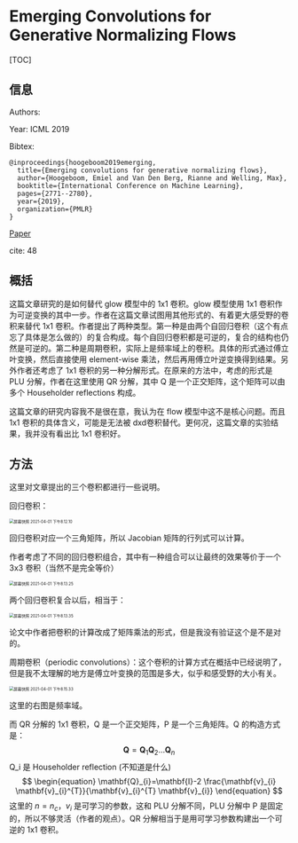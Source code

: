 # Emerging Convolutions for Generative Normalizing Flows

[TOC]

## 信息

Authors:

Year: ICML 2019

Bibtex:

```
@inproceedings{hoogeboom2019emerging,
  title={Emerging convolutions for generative normalizing flows},
  author={Hoogeboom, Emiel and Van Den Berg, Rianne and Welling, Max},
  booktitle={International Conference on Machine Learning},
  pages={2771--2780},
  year={2019},
  organization={PMLR}
}
```

[Paper](file:///Users/xieyutong/Documents/Research/PaperReading/Papers/emerging-convolutions-for-generative-normalizing-flows.pdf)

cite: 48



## 概括

这篇文章研究的是如何替代 glow 模型中的 1x1 卷积。glow 模型使用 1x1 卷积作为可逆变换的其中一步。作者在这篇文章试图用其他形式的、有着更大感受野的卷积来替代 1x1 卷积。作者提出了两种类型。第一种是由两个自回归卷积（这个有点忘了具体是怎么做的）的复合构成。每个自回归卷积都是可逆的，复合的结构也仍然是可逆的。第二种是周期卷积，实际上是频率域上的卷积。具体的形式通过傅立叶变换，然后直接使用 element-wise 乘法，然后再用傅立叶逆变换得到结果。另外作者还考虑了 1x1 卷积的另一种分解形式。在原来的方法中，考虑的形式是 PLU 分解，作者在这里使用 QR 分解，其中 Q 是一个正交矩阵，这个矩阵可以由多个 Householder reflections 构成。

这篇文章的研究内容我不是很在意，我认为在 flow 模型中这不是核心问题。而且 1x1 卷积的具体含义，可能是无法被 dxd卷积替代。更何况，这篇文章的实验结果，我并没有看出比 1x1 卷积好。



## 方法

这里对文章提出的三个卷积都进行一些说明。

回归卷积：

<img src="/Users/xieyutong/Pictures/screenshot/屏幕快照 2021-04-01 下午8.12.10.png" alt="屏幕快照 2021-04-01 下午8.12.10" style="zoom:50%;" />

回归卷积对应一个三角矩阵，所以 Jacobian 矩阵的行列式可以计算。

作者考虑了不同的回归卷积组合，其中有一种组合可以让最终的效果等价于一个 3x3 卷积（当然不是完全等价）

<img src="/Users/xieyutong/Pictures/screenshot/屏幕快照 2021-04-01 下午8.13.25.png" alt="屏幕快照 2021-04-01 下午8.13.25" style="zoom:50%;" />

两个回归卷积复合以后，相当于：

<img src="/Users/xieyutong/Pictures/screenshot/屏幕快照 2021-04-01 下午8.13.35.png" alt="屏幕快照 2021-04-01 下午8.13.35" style="zoom:50%;" />

论文中作者把卷积的计算改成了矩阵乘法的形式，但是我没有验证这个是不是对的。

周期卷积（periodic convolutions）：这个卷积的计算方式在概括中已经说明了，但是我不太理解的地方是傅立叶变换的范围是多大，似乎和感受野的大小有关。

<img src="/Users/xieyutong/Pictures/screenshot/屏幕快照 2021-04-01 下午8.15.33.png" alt="屏幕快照 2021-04-01 下午8.15.33" style="zoom:50%;" />

这里的右图是频率域。

而 QR 分解的 1x1 卷积，Q 是一个正交矩阵，P 是一个三角矩阵。Q 的构造方式是：
$$
\begin{equation}
\mathbf{Q}=\mathbf{Q}_{1} \mathbf{Q}_{2} \ldots \mathbf{Q}_{n}
\end{equation}
$$
Q_i 是 Householder reflection (不知道是什么)
$$
\begin{equation}
\mathbf{Q}_{i}=\mathbf{I}-2 \frac{\mathbf{v}_{i} \mathbf{v}_{i}^{T}}{\mathbf{v}_{i}^{T} \mathbf{v}_{i}}
\end{equation}
$$
这里的 $n = n_c$，$v_i$ 是可学习的参数，这和 PLU 分解不同，PLU 分解中 P 是固定的，所以不够灵活（作者的观点）。QR 分解相当于是用可学习参数构建出一个可逆的 1x1 卷积。